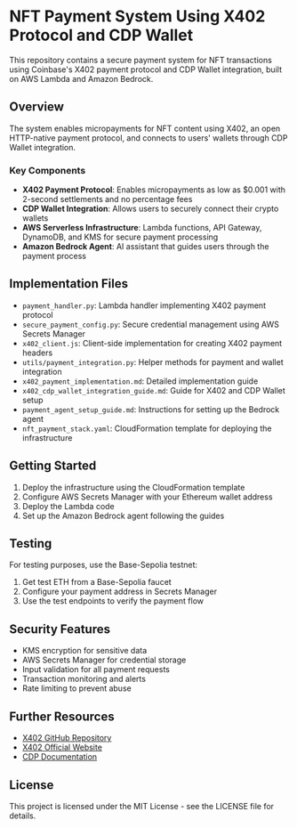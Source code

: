 # NFT Payment System Using X402 Protocol and CDP Wallet

This repository contains a secure payment system for NFT transactions using Coinbase's X402 payment protocol and CDP Wallet integration, built on AWS Lambda and Amazon Bedrock.

## Overview

The system enables micropayments for NFT content using X402, an open HTTP-native payment protocol, and connects to users' wallets through CDP Wallet integration.

### Key Components

- **X402 Payment Protocol**: Enables micropayments as low as $0.001 with 2-second settlements and no percentage fees
- **CDP Wallet Integration**: Allows users to securely connect their crypto wallets
- **AWS Serverless Infrastructure**: Lambda functions, API Gateway, DynamoDB, and KMS for secure payment processing
- **Amazon Bedrock Agent**: AI assistant that guides users through the payment process

## Implementation Files

- `payment_handler.py`: Lambda handler implementing X402 payment protocol
- `secure_payment_config.py`: Secure credential management using AWS Secrets Manager
- `x402_client.js`: Client-side implementation for creating X402 payment headers
- `utils/payment_integration.py`: Helper methods for payment and wallet integration
- `x402_payment_implementation.md`: Detailed implementation guide
- `x402_cdp_wallet_integration_guide.md`: Guide for X402 and CDP Wallet setup
- `payment_agent_setup_guide.md`: Instructions for setting up the Bedrock agent
- `nft_payment_stack.yaml`: CloudFormation template for deploying the infrastructure

## Getting Started

1. Deploy the infrastructure using the CloudFormation template
2. Configure AWS Secrets Manager with your Ethereum wallet address
3. Deploy the Lambda code
4. Set up the Amazon Bedrock agent following the guides

## Testing

For testing purposes, use the Base-Sepolia testnet:
1. Get test ETH from a Base-Sepolia faucet
2. Configure your payment address in Secrets Manager
3. Use the test endpoints to verify the payment flow

## Security Features

- KMS encryption for sensitive data
- AWS Secrets Manager for credential storage
- Input validation for all payment requests
- Transaction monitoring and alerts
- Rate limiting to prevent abuse

## Further Resources

- [X402 GitHub Repository](https://github.com/coinbase/x402)
- [X402 Official Website](https://x402.org/)
- [CDP Documentation](https://docs.cdp.coinbase.com/)

## License

This project is licensed under the MIT License - see the LICENSE file for details.
